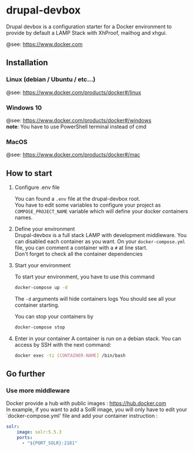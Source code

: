 # drupal-devbox

Drupal devbox is a configuration starter for a Docker environment to provide by default a LAMP Stack with XhProof, mailhog and xhgui.

@see: https://www.docker.com

## Installation
### Linux (debian / Ubuntu / etc...)
@see: https://www.docker.com/products/docker#/linux
### Windows 10
@see: https://www.docker.com/products/docker#/windows  
**note**: You have to use PowerShell terminal instead of cmd

### MacOS
@see: https://www.docker.com/products/docker#/mac  


## How to start
1. Configure .env file

   You can found a `.env` file at the drupal-devbox root.  
   You have to edit some variables to configure your project as `COMPOSE_PROJECT_NAME` variable which will define your docker containers names.

2. Define your environment  
   Drupal-devbox is a full stack LAMP with development middleware. You can disabled each container as you want. 
   On your `docker-compose.yml` file, you can comment a container with a `#` at line start.  
   Don't forget to check all the container dependencies  

3. Start your environment 

   To start your environment, you have to use this command  
   ```bash
   docker-compose up -d
   ```
   The `-d` arguments will hide containers logs
   You should see all your container starting.  
   
   
   You can stop your containers by  
   ```bash
   docker-compose stop
   ```
4. Enter in your container
   A container is run on a debian stack. You can access by SSH with the next command:  

   ```bash
   docker exec -ti [CONTAINER-NAME] /bin/bash
   ```

## Go further  
### Use more middleware
Docker provide a hub with public images : https://hub.docker.com  
In example, if you want to add a SolR image, you will only have to edit your `docker-compose.yml' file and add your container instruction :
```yml
solr:
    image: solr:5.5.3
    ports:
      - "${PORT_SOLR}:2181"
```
